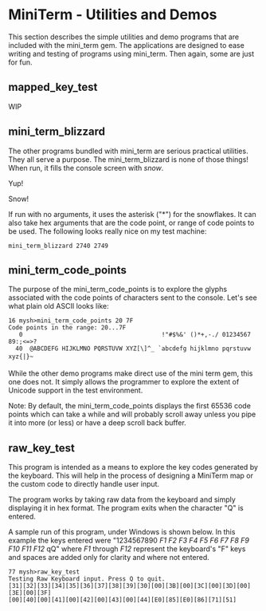 # MiniTerm - Utilities and Demos

This section describes the simple utilities and demo programs that are included
with the mini_term gem. The applications are designed to ease writing and
testing of programs using mini_term. Then again, some are just for fun.

## mapped_key_test

WIP

## mini_term_blizzard

The other programs bundled with mini_term are serious practical utilities. They
all serve a purpose. The mini_term_blizzard is none of those things! When run,
it fills the console screen with _snow_.

Yup!

Snow!

If run with no arguments, it uses the asterisk ("*") for the snowflakes. It can
also take hex arguments that are the code point, or range of code points to be
used. The following looks really nice on my test machine:

    mini_term_blizzard 2740 2749

## mini_term_code_points

The purpose of the mini_term_code_points is to explore the glyphs associated
with the code points of characters sent to the console. Let's see what plain
old ASCII looks like:

    16 mysh>mini_term_code_points 20 7F
    Code points in the range: 20...7F
       0                                       !"#$%&' ()*+,-./ 01234567 89:;<=>?
      40  @ABCDEFG HIJKLMNO PQRSTUVW XYZ[\]^_ `abcdefg hijklmno pqrstuvw xyz{|}~

While the other demo programs make direct use of the mini term gem, this one
does not. It simply allows the programmer to explore the extent of Unicode
support in the test environment.

Note: By default, the mini_term_code_points displays the first 65536 code
points which can take a while and will probably scroll away unless you pipe
it into more (or less) or have a deep scroll back buffer.

## raw_key_test

This program is intended as a means to explore the key codes generated by the
keyboard. This will help in the process of designing a MiniTerm map or the
custom code to directly handle user input.

The program works by taking raw data from the keyboard and simply displaying it
in hex format. The program exits when the character "Q" is entered.

A sample run of this program, under Windows is shown below. In this example the
keys entered were "1234567890 *F1 F2 F3 F4 F5 F6 F7 F8 F9 F10 F11 F12* qQ"
where *F1* through *F12* represent the keyboard's "F" keys and spaces are added
only for clarity and where not entered.

    77 mysh>raw_key_test
    Testing Raw Keyboard input. Press Q to quit.
    [31][32][33][34][35][36][37][38][39][30][00][3B][00][3C][00][3D][00][3E][00][3F]
    [00][40][00][41][00][42][00][43][00][44][E0][85][E0][86][71][51]
